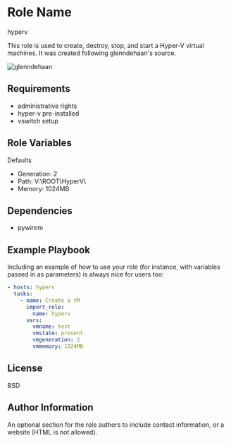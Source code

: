 Role Name
=========

hyperv

This role is used to create, destroy, stop, and start a Hyper-V virtual machines. It was created following glenndehaan's source.

  ![glenndehaan](https://github.com/glenndehaan/ansible-win_hyperv_guest)

Requirements
------------

- administrative rights
- hyper-v pre-installed
- vswitch setup

Role Variables
--------------

Defaults
- Generation: 2
- Path: V:\ROOT\HyperV\
- Memory: 1024MB

Dependencies
------------

- pywinrm

Example Playbook
----------------

Including an example of how to use your role (for instance, with variables passed in as parameters) is always nice for users too:
```yaml
- hosts: hyperv
  tasks:
    - name: Create a VM
      import_role:
        name: hyperv
      vars:
        vmname: test
        vmstate: present
        vmgeneration: 2
        vmmemory: 1024MB
```
License
-------

BSD

Author Information
------------------

An optional section for the role authors to include contact information, or a website (HTML is not allowed).
